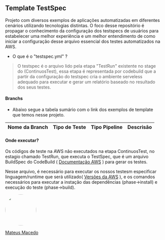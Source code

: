 ## Template TestSpec

Projeto com diversos exemplos de aplicações automatizadas em diferentes cenários utilizando tecnologias distintas. O foco desse repositório é propagar o conhecimento da configuração dos testspecs de usuários para estabelecer uma melhor experiência e um melhor entendimento de como iniciar a configuração desse arquivo essencial dos testes automatizados na AWS.

- O que é o "testspec.yml" ?
> O testspec é o arquivo lido pela etapa "TestRun" existente no stage do (ContinuosTest), essa etapa é representada por codebuild que a partir da configuração do testspec cria o ambiente serveless adequado para executar e gerar um relatório baseado no resultado dos seus testes.

#### Branchs

- Abaixo segue a tabela sumário com o link dos exemplos de template que temos nesse projeto.

| **Nome da Branch**                                              | **Tipo de Teste** | **Tipo Pipeline** | **Descrisão** |
| ----------------------------------------------------------------|-------------------|-------------------|---------------|

#### Onde executar?

Os códigos de teste na AWS não executados na etapa ContinuosTest, no estagio chamado TestRun, que executa o TestSpec, que é um arquivo BuildSpec do CodeBuild ( [Documentação AWS]() ) para gerar os testes.

Nesse arquivo, é necessário para executar os nossos testesm especificar linguagem/runtime que será utilizado( [Versões da AWS]() ), e os comandos necessários para executar a instação das dependências (phase->install) e execução do teste (phase->build).

<a href="https://www.linkedin.com/in/mateus-macedo-937a32163/">
 <img style="border-radius:50%" width="100px; "src="https://avatars.githubusercontent.com/u/63172367?s=460&u=11fd26ea8a7f5663d7707d7ef254e4f8bfca1b05&v=4"/>
 <p>Mateus Macedo</p>
</a>
